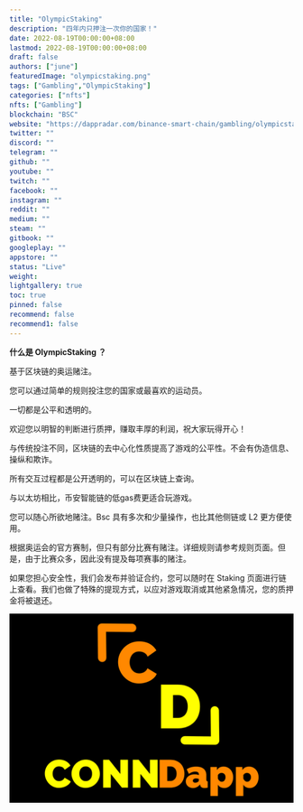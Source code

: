 ```yaml
---
title: "OlympicStaking"
description: "四年内只押注一次你的国家！"
date: 2022-08-19T00:00:00+08:00
lastmod: 2022-08-19T00:00:00+08:00
draft: false
authors: ["june"]
featuredImage: "olympicstaking.png"
tags: ["Gambling","OlympicStaking"]
categories: ["nfts"]
nfts: ["Gambling"]
blockchain: "BSC"
website: "https://dappradar.com/binance-smart-chain/gambling/olympicstaking"
twitter: ""
discord: ""
telegram: ""
github: ""
youtube: ""
twitch: ""
facebook: ""
instagram: ""
reddit: ""
medium: ""
steam: ""
gitbook: ""
googleplay: ""
appstore: ""
status: "Live"
weight: 
lightgallery: true
toc: true
pinned: false
recommend: false
recommend1: false
---
```


**什么是 OlympicStaking ？**

基于区块链的奥运赌注。 

您可以通过简单的规则投注您的国家或最喜欢的运动员。 

一切都是公平和透明的。

欢迎您以明智的判断进行质押，赚取丰厚的利润，祝大家玩得开心！

与传统投注不同，区块链的去中心化性质提高了游戏的公平性。不会有伪造信息、操纵和欺诈。 

所有交互过程都是公开透明的，可以在区块链上查询。

与以太坊相比，币安智能链的低gas费更适合玩游戏。 

您可以随心所欲地赌注。Bsc 具有多次和少量操作，也比其他侧链或 L2 更方便使用。

根据奥运会的官方赛制，但只有部分比赛有赌注。详细规则请参考规则页面。但是，由于比赛众多，因此没有提及每项赛事的赌注。

如果您担心安全性，我们会发布并验证合约，您可以随时在 Staking 页面进行链上查看。我们也做了特殊的提现方式，以应对游戏取消或其他紧急情况，您的质押金将被退还。

![基于区块链的奥运赌注](61.png)

